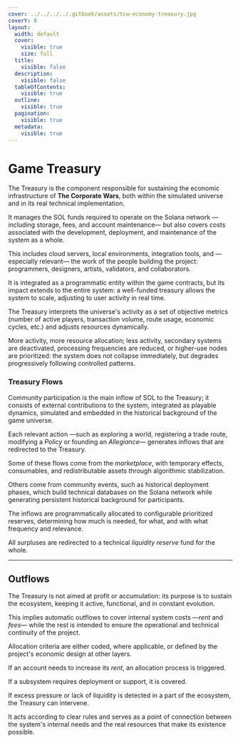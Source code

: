 ```yaml
---
cover: ../../../../.gitbook/assets/tcw-economy-treasury.jpg
coverY: 0
layout:
  width: default
  cover:
    visible: true
    size: full
  title:
    visible: false
  description:
    visible: false
  tableOfContents:
    visible: true
  outline:
    visible: true
  pagination:
    visible: true
  metadata:
    visible: true
---
```


# Game Treasury

The Treasury is the component responsible for sustaining the economic infrastructure of **The Corporate Wars**, both within the simulated universe and in its real technical implementation.

It manages the SOL funds required to operate on the Solana network —including storage, fees, and account maintenance— but also covers costs associated with the development, deployment, and maintenance of the system as a whole.

This includes cloud servers, local environments, integration tools, and —especially relevant— the work of the people building the project: programmers, designers, artists, validators, and collaborators.

It is integrated as a programmatic entity within the game contracts, but its impact extends to the entire system: a well-funded treasury allows the system to scale, adjusting to user activity in real time.

The Treasury interprets the universe's activity as a set of objective metrics (number of active players, transaction volume, route usage, economic cycles, etc.) and adjusts resources dynamically.

More activity, more resource allocation; less activity, secondary systems are deactivated, processing frequencies are reduced, or higher-use nodes are prioritized: the system does not collapse immediately, but degrades progressively following controlled patterns.

### Treasury Flows

Community participation is the main inflow of SOL to the Treasury; it consists of external contributions to the system, integrated as playable dynamics, simulated and embedded in the historical background of the game universe.

Each relevant action —such as exploring a world, registering a trade route, modifying a _Policy_ or founding an _Allegiance_— generates inflows that are redirected to the Treasury.

Some of these flows come from the _marketplace_, with temporary effects, consumables, and redistributable assets through algorithmic stabilization.

Others come from community events, such as historical deployment phases, which build technical databases on the Solana network while generating persistent historical background for participants.

The inflows are programmatically allocated to configurable prioritized reserves, determining how much is needed, for what, and with what frequency and relevance.

All surpluses are redirected to a technical _liquidity reserve_ fund for the whole.

***

## Outflows

The Treasury is not aimed at profit or accumulation: its purpose is to sustain the ecosystem, keeping it active, functional, and in constant evolution.

This implies automatic outflows to cover internal system costs —_rent_ and _fees_— while the rest is intended to ensure the operational and technical continuity of the project.

Allocation criteria are either coded, where applicable, or defined by the project's economic design at other layers.

If an account needs to increase its _rent_, an allocation process is triggered.

If a subsystem requires deployment or support, it is covered.

If excess pressure or lack of liquidity is detected in a part of the ecosystem, the Treasury can intervene.

It acts according to clear rules and serves as a point of connection between the system's internal needs and the real resources that make its existence possible.
